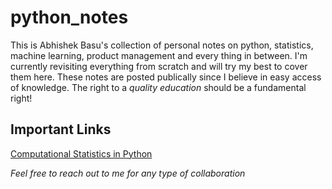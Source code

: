 # python_notes
This is Abhishek Basu's collection of personal notes on python, statistics, machine learning, product management and every thing in between. I'm currently revisiting everything from scratch and will try my best to cover them here. These notes are posted publically since I believe in easy access of knowledge. The right to a *quality education* should be a fundamental right!


## Important Links
[Computational Statistics in Python](http://people.duke.edu/~ccc14/sta-663/index.html#rd)


*Feel free to reach out to me for any type of collaboration*
